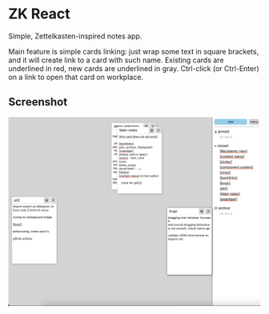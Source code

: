 # ZK React

Simple, Zettelkasten-inspired notes app.

Main feature is simple cards linking: just wrap some text in square brackets, and it will create link to a card with such name. Existing cards are underlined in red, new cards are underlined in gray. Ctrl-click (or Ctrl-Enter) on a link to open that card on workplace.

## Screenshot

![Main screen](public/screenshot.png)

